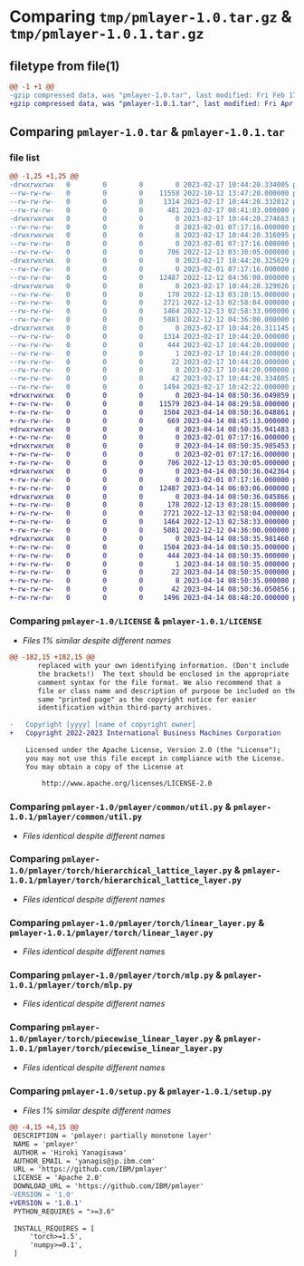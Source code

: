 # Comparing `tmp/pmlayer-1.0.tar.gz` & `tmp/pmlayer-1.0.1.tar.gz`

## filetype from file(1)

```diff
@@ -1 +1 @@
-gzip compressed data, was "pmlayer-1.0.tar", last modified: Fri Feb 17 10:44:20 2023, max compression
+gzip compressed data, was "pmlayer-1.0.1.tar", last modified: Fri Apr 14 08:50:36 2023, max compression
```

## Comparing `pmlayer-1.0.tar` & `pmlayer-1.0.1.tar`

### file list

```diff
@@ -1,25 +1,25 @@
-drwxrwxrwx   0        0        0        0 2023-02-17 10:44:20.334005 pmlayer-1.0/
--rw-rw-rw-   0        0        0    11558 2022-10-12 13:47:20.000000 pmlayer-1.0/LICENSE
--rw-rw-rw-   0        0        0     1314 2023-02-17 10:44:20.332012 pmlayer-1.0/PKG-INFO
--rw-rw-rw-   0        0        0      481 2023-02-17 08:41:03.000000 pmlayer-1.0/README.md
-drwxrwxrwx   0        0        0        0 2023-02-17 10:44:20.274663 pmlayer-1.0/pmlayer/
--rw-rw-rw-   0        0        0        0 2023-02-01 07:17:16.000000 pmlayer-1.0/pmlayer/__init__.py
-drwxrwxrwx   0        0        0        0 2023-02-17 10:44:20.316095 pmlayer-1.0/pmlayer/common/
--rw-rw-rw-   0        0        0        0 2023-02-01 07:17:16.000000 pmlayer-1.0/pmlayer/common/__init__.py
--rw-rw-rw-   0        0        0      706 2022-12-13 03:30:05.000000 pmlayer-1.0/pmlayer/common/util.py
-drwxrwxrwx   0        0        0        0 2023-02-17 10:44:20.325029 pmlayer-1.0/pmlayer/torch/
--rw-rw-rw-   0        0        0        0 2023-02-01 07:17:16.000000 pmlayer-1.0/pmlayer/torch/__init__.py
--rw-rw-rw-   0        0        0    12487 2022-12-12 04:36:00.000000 pmlayer-1.0/pmlayer/torch/hierarchical_lattice_layer.py
-drwxrwxrwx   0        0        0        0 2023-02-17 10:44:20.329026 pmlayer-1.0/pmlayer/torch/layers/
--rw-rw-rw-   0        0        0      178 2022-12-13 03:28:15.000000 pmlayer-1.0/pmlayer/torch/layers/__init__.py
--rw-rw-rw-   0        0        0     2721 2022-12-13 02:58:04.000000 pmlayer-1.0/pmlayer/torch/linear_layer.py
--rw-rw-rw-   0        0        0     1464 2022-12-13 02:58:33.000000 pmlayer-1.0/pmlayer/torch/mlp.py
--rw-rw-rw-   0        0        0     5081 2022-12-12 04:36:00.000000 pmlayer-1.0/pmlayer/torch/piecewise_linear_layer.py
-drwxrwxrwx   0        0        0        0 2023-02-17 10:44:20.311145 pmlayer-1.0/pmlayer.egg-info/
--rw-rw-rw-   0        0        0     1314 2023-02-17 10:44:20.000000 pmlayer-1.0/pmlayer.egg-info/PKG-INFO
--rw-rw-rw-   0        0        0      444 2023-02-17 10:44:20.000000 pmlayer-1.0/pmlayer.egg-info/SOURCES.txt
--rw-rw-rw-   0        0        0        1 2023-02-17 10:44:20.000000 pmlayer-1.0/pmlayer.egg-info/dependency_links.txt
--rw-rw-rw-   0        0        0       22 2023-02-17 10:44:20.000000 pmlayer-1.0/pmlayer.egg-info/requires.txt
--rw-rw-rw-   0        0        0        8 2023-02-17 10:44:20.000000 pmlayer-1.0/pmlayer.egg-info/top_level.txt
--rw-rw-rw-   0        0        0       42 2023-02-17 10:44:20.334005 pmlayer-1.0/setup.cfg
--rw-rw-rw-   0        0        0     1494 2023-02-17 10:42:22.000000 pmlayer-1.0/setup.py
+drwxrwxrwx   0        0        0        0 2023-04-14 08:50:36.049859 pmlayer-1.0.1/
+-rw-rw-rw-   0        0        0    11579 2023-04-14 08:29:58.000000 pmlayer-1.0.1/LICENSE
+-rw-rw-rw-   0        0        0     1504 2023-04-14 08:50:36.048861 pmlayer-1.0.1/PKG-INFO
+-rw-rw-rw-   0        0        0      669 2023-04-14 08:45:13.000000 pmlayer-1.0.1/README.md
+drwxrwxrwx   0        0        0        0 2023-04-14 08:50:35.941483 pmlayer-1.0.1/pmlayer/
+-rw-rw-rw-   0        0        0        0 2023-02-01 07:17:16.000000 pmlayer-1.0.1/pmlayer/__init__.py
+drwxrwxrwx   0        0        0        0 2023-04-14 08:50:35.985453 pmlayer-1.0.1/pmlayer/common/
+-rw-rw-rw-   0        0        0        0 2023-02-01 07:17:16.000000 pmlayer-1.0.1/pmlayer/common/__init__.py
+-rw-rw-rw-   0        0        0      706 2022-12-13 03:30:05.000000 pmlayer-1.0.1/pmlayer/common/util.py
+drwxrwxrwx   0        0        0        0 2023-04-14 08:50:36.042364 pmlayer-1.0.1/pmlayer/torch/
+-rw-rw-rw-   0        0        0        0 2023-02-01 07:17:16.000000 pmlayer-1.0.1/pmlayer/torch/__init__.py
+-rw-rw-rw-   0        0        0    12487 2023-04-14 06:03:06.000000 pmlayer-1.0.1/pmlayer/torch/hierarchical_lattice_layer.py
+drwxrwxrwx   0        0        0        0 2023-04-14 08:50:36.045866 pmlayer-1.0.1/pmlayer/torch/layers/
+-rw-rw-rw-   0        0        0      178 2022-12-13 03:28:15.000000 pmlayer-1.0.1/pmlayer/torch/layers/__init__.py
+-rw-rw-rw-   0        0        0     2721 2022-12-13 02:58:04.000000 pmlayer-1.0.1/pmlayer/torch/linear_layer.py
+-rw-rw-rw-   0        0        0     1464 2022-12-13 02:58:33.000000 pmlayer-1.0.1/pmlayer/torch/mlp.py
+-rw-rw-rw-   0        0        0     5081 2022-12-12 04:36:00.000000 pmlayer-1.0.1/pmlayer/torch/piecewise_linear_layer.py
+drwxrwxrwx   0        0        0        0 2023-04-14 08:50:35.981460 pmlayer-1.0.1/pmlayer.egg-info/
+-rw-rw-rw-   0        0        0     1504 2023-04-14 08:50:35.000000 pmlayer-1.0.1/pmlayer.egg-info/PKG-INFO
+-rw-rw-rw-   0        0        0      444 2023-04-14 08:50:35.000000 pmlayer-1.0.1/pmlayer.egg-info/SOURCES.txt
+-rw-rw-rw-   0        0        0        1 2023-04-14 08:50:35.000000 pmlayer-1.0.1/pmlayer.egg-info/dependency_links.txt
+-rw-rw-rw-   0        0        0       22 2023-04-14 08:50:35.000000 pmlayer-1.0.1/pmlayer.egg-info/requires.txt
+-rw-rw-rw-   0        0        0        8 2023-04-14 08:50:35.000000 pmlayer-1.0.1/pmlayer.egg-info/top_level.txt
+-rw-rw-rw-   0        0        0       42 2023-04-14 08:50:36.050856 pmlayer-1.0.1/setup.cfg
+-rw-rw-rw-   0        0        0     1496 2023-04-14 08:48:20.000000 pmlayer-1.0.1/setup.py
```

### Comparing `pmlayer-1.0/LICENSE` & `pmlayer-1.0.1/LICENSE`

 * *Files 1% similar despite different names*

```diff
@@ -182,15 +182,15 @@
       replaced with your own identifying information. (Don't include
       the brackets!)  The text should be enclosed in the appropriate
       comment syntax for the file format. We also recommend that a
       file or class name and description of purpose be included on the
       same "printed page" as the copyright notice for easier
       identification within third-party archives.
 
-   Copyright [yyyy] [name of copyright owner]
+   Copyright 2022-2023 International Business Machines Corporation
 
    Licensed under the Apache License, Version 2.0 (the "License");
    you may not use this file except in compliance with the License.
    You may obtain a copy of the License at
 
        http://www.apache.org/licenses/LICENSE-2.0
```

### Comparing `pmlayer-1.0/pmlayer/common/util.py` & `pmlayer-1.0.1/pmlayer/common/util.py`

 * *Files identical despite different names*

### Comparing `pmlayer-1.0/pmlayer/torch/hierarchical_lattice_layer.py` & `pmlayer-1.0.1/pmlayer/torch/hierarchical_lattice_layer.py`

 * *Files identical despite different names*

### Comparing `pmlayer-1.0/pmlayer/torch/linear_layer.py` & `pmlayer-1.0.1/pmlayer/torch/linear_layer.py`

 * *Files identical despite different names*

### Comparing `pmlayer-1.0/pmlayer/torch/mlp.py` & `pmlayer-1.0.1/pmlayer/torch/mlp.py`

 * *Files identical despite different names*

### Comparing `pmlayer-1.0/pmlayer/torch/piecewise_linear_layer.py` & `pmlayer-1.0.1/pmlayer/torch/piecewise_linear_layer.py`

 * *Files identical despite different names*

### Comparing `pmlayer-1.0/setup.py` & `pmlayer-1.0.1/setup.py`

 * *Files 1% similar despite different names*

```diff
@@ -4,15 +4,15 @@
 DESCRIPTION = 'pmlayer: partially monotone layer'
 NAME = 'pmlayer'
 AUTHOR = 'Hiroki Yanagisawa'
 AUTHOR_EMAIL = 'yanagis@jp.ibm.com'
 URL = 'https://github.com/IBM/pmlayer'
 LICENSE = 'Apache 2.0'
 DOWNLOAD_URL = 'https://github.com/IBM/pmlayer'
-VERSION = '1.0'
+VERSION = '1.0.1'
 PYTHON_REQUIRES = ">=3.6"
 
 INSTALL_REQUIRES = [
     'torch>=1.5',
     'numpy>=0.1',
 ]
```

